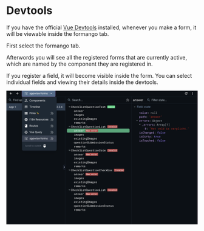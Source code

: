 # Devtools

If you have the official [Vue Devtools](https://devtools.vuejs.org/) installed, whenever you make a form, it will be viewable inside the formango tab.

First select the formango tab.

Afterwords you will see all the registered forms that are currently active, which are named by the component they are registered in.

If you register a field, it will become visible inside the form. You can select individual fields and viewing their details inside the devtools.

![Devtools](/assets/devtools.png)
